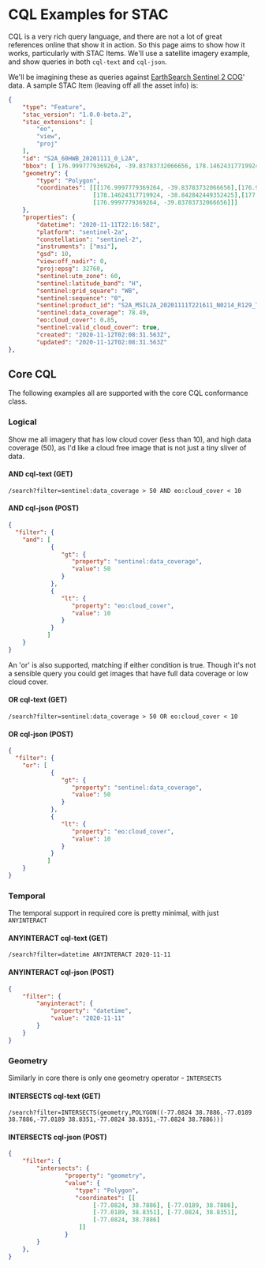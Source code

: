 # CQL Examples for STAC

CQL is a very rich query language, and there are not a lot of great references online that show it in action. So
this page aims to show how it works, particularly with STAC Items. We'll use a satellite imagery example, and show
queries in both `cql-text` and `cql-json`. 

We'll be imagining these as queries against [EarthSearch Sentinel 2 
COG](https://stacindex.org/catalogs/earth-search#/Cnz1sryATwWudkxyZekxWx6356v9RmvvCcLLw79uHWJUDvt2?t=items)' data.
A sample STAC Item (leaving off all the asset info) is: 

```json
{
	"type": "Feature",
	"stac_version": "1.0.0-beta.2",
	"stac_extensions": [
		"eo",
		"view",
		"proj"
	],
	"id": "S2A_60HWB_20201111_0_L2A",
	"bbox": [ 176.9997779369264, -39.83783732066656, 178.14624317719924, -38.842842449352425],
	"geometry": {
		"type": "Polygon",
		"coordinates": [[[176.9997779369264, -39.83783732066656],[176.99978104582647,-38.84846679951431],
						[178.14624317719924, -38.842842449352425],[177.8514661209684,-39.83471270154608],
						[176.9997779369264, -39.83783732066656]]]
	},
	"properties": {
		"datetime": "2020-11-11T22:16:58Z",
		"platform": "sentinel-2a",
		"constellation": "sentinel-2",
		"instruments": ["msi"],
		"gsd": 10,
		"view:off_nadir": 0,
		"proj:epsg": 32760,
		"sentinel:utm_zone": 60,
		"sentinel:latitude_band": "H",
		"sentinel:grid_square": "WB",
		"sentinel:sequence": "0",
		"sentinel:product_id": "S2A_MSIL2A_20201111T221611_N0214_R129_T60HWB_20201111T235959",
		"sentinel:data_coverage": 78.49,
		"eo:cloud_cover": 0.85,
		"sentinel:valid_cloud_cover": true,
		"created": "2020-11-12T02:08:31.563Z",
		"updated": "2020-11-12T02:08:31.563Z"
},
```

## Core CQL

The following examples all are supported with the core CQL conformance class. 

### Logical

Show me all imagery that has low cloud cover (less than 10), and high data coverage (50), as I'd like a cloud free image that is not just 
a tiny sliver of data.

#### AND cql-text (GET)

```http
/search?filter=sentinel:data_coverage > 50 AND eo:cloud_cover < 10 
```

#### AND cql-json (POST)

```json
{
  "filter": {
    "and": [
            {
               "gt": {
                  "property": "sentinel:data_coverage",
                  "value": 50
               }
            },
            {
               "lt": {
                  "property": "eo:cloud_cover",
                  "value": 10
               }
            }
           ]
    }
}
```

An 'or' is also supported, matching if either condition is true. Though it's not a sensible query you could get images that have full data 
coverage or low cloud cover.

#### OR cql-text (GET)

```http
/search?filter=sentinel:data_coverage > 50 OR eo:cloud_cover < 10 
```

#### OR cql-json (POST)

```json
{
  "filter": {
    "or": [
            {
               "gt": {
                  "property": "sentinel:data_coverage",
                  "value": 50
               }
            },
            {
               "lt": {
                  "property": "eo:cloud_cover",
                  "value": 10
               }
            }
           ]
    }
}
```

### Temporal

The temporal support in required core is pretty minimal, with just `ANYINTERACT`

#### ANYINTERACT cql-text (GET)

```http
/search?filter=datetime ANYINTERACT 2020-11-11
```

#### ANYINTERACT cql-json (POST)

```json
{
 	"filter": {
    	"anyinteract": {
    		"property": "datetime",
    		"value": "2020-11-11"
    	}
	}
}
```

### Geometry

Similarly in core there is only one geometry operator - `INTERSECTS`

#### INTERSECTS cql-text (GET)

```http
/search?filter=INTERSECTS(geometry,POLYGON((-77.0824 38.7886,-77.0189 38.7886,-77.0189 38.8351,-77.0824 38.8351,-77.0824 38.7886)))
```

#### INTERSECTS cql-json (POST)

```json
{
    "filter": {
        "intersects": {
                "property": "geometry",
                "value": {
                   "type": "Polygon",
                   "coordinates": [[
                        [-77.0824, 38.7886], [-77.0189, 38.7886],
                        [-77.0189, 38.8351], [-77.0824, 38.8351],
                        [-77.0824, 38.7886]
                    ]]
                }
        }
    },        
}
```
